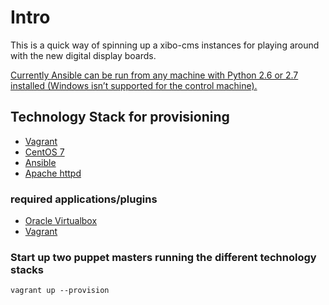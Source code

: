 # Intro
This is a quick way of spinning up a xibo-cms instances for playing around with the new digital display boards.

[Currently Ansible can be run from any machine with Python 2.6 or 2.7 installed (Windows isn’t supported for the control machine).](http://docs.ansible.com/intro_installation.html#control-machine-requirements)


## Technology Stack for provisioning

- [Vagrant](http://www.vagrantup.com/)
- [CentOS 7](https://www.centos.org/)
- [Ansible](http://www.ansible.com/home)
- [Apache httpd](http://httpd.apache.org/)


### required applications/plugins
- [Oracle Virtualbox](https://www.virtualbox.org/wiki/Downloads)
- [Vagrant](http://www.vagrantup.com/downloads.html)

### Start up two puppet masters running the different technology stacks
```
vagrant up --provision
```
